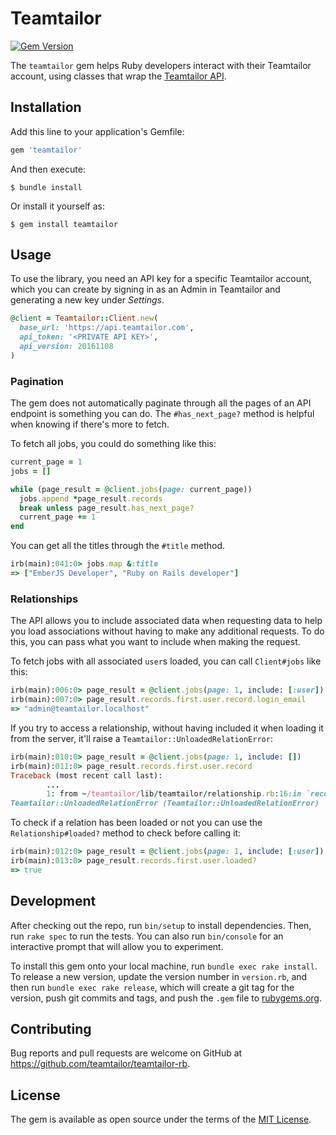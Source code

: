 # Teamtailor

[![Gem Version](https://badge.fury.io/rb/teamtailor.svg)](https://badge.fury.io/rb/teamtailor)

The `teamtailor` gem helps Ruby developers interact with their Teamtailor
account, using classes that wrap the [Teamtailor API][teamtailor-api].

[teamtailor-api]: https://docs.teamtailor.com/


## Installation

Add this line to your application's Gemfile:

```ruby
gem 'teamtailor'
```

And then execute:

    $ bundle install

Or install it yourself as:

    $ gem install teamtailor


## Usage

To use the library, you need an API key for a specific Teamtailor account, which
you can create by signing in as an Admin in Teamtailor and generating a new
key under _Settings_.

```ruby
@client = Teamtailor::Client.new(
  base_url: 'https://api.teamtailor.com',
  api_token: '<PRIVATE API KEY>',
  api_version: 20161108
)
```

### Pagination

The gem does not automatically paginate through all the pages of an API
endpoint is something you can do. The `#has_next_page?` method is
helpful when knowing if there's more to fetch.

To fetch all jobs, you could do something like this:

```ruby
current_page = 1
jobs = []

while (page_result = @client.jobs(page: current_page))
  jobs.append *page_result.records
  break unless page_result.has_next_page?
  current_page += 1
end
```

You can get all the titles through the `#title` method.

```ruby
irb(main):041:0> jobs.map &:title
=> ["EmberJS Developer", "Ruby on Rails developer"]
```

### Relationships

The API allows you to include associated data when requesting data to help
you load associations without having to make any additional requests.
To do this, you can pass what you want to include when making the request.

To fetch jobs with all associated `user`s loaded, you can call `Client#jobs`
like this:

```ruby
irb(main):006:0> page_result = @client.jobs(page: 1, include: [:user])
irb(main):007:0> page_result.records.first.user.record.login_email
=> "admin@teamtailor.localhost"
```

If you try to access a relationship, without having included it when loading it
from the server, it'll raise a `Teamtailor::UnloadedRelationError`:

```ruby
irb(main):010:0> page_result = @client.jobs(page: 1, include: [])
irb(main):011:0> page_result.records.first.user.record
Traceback (most recent call last):
        ...
        1: from ~/teamtailor/lib/teamtailor/relationship.rb:16:in `record'
Teamtailor::UnloadedRelationError (Teamtailor::UnloadedRelationError)
```

To check if a relation has been loaded or not you can use the
`Relationship#loaded?` method to check before calling it:

```ruby
irb(main):012:0> page_result = @client.jobs(page: 1, include: [:user])
irb(main):013:0> page_result.records.first.user.loaded?
=> true
```

## Development

After checking out the repo, run `bin/setup` to install dependencies. Then, run
`rake spec` to run the tests. You can also run `bin/console` for an interactive
prompt that will allow you to experiment.

To install this gem onto your local machine, run `bundle exec rake install`. To
release a new version, update the version number in `version.rb`, and then run
`bundle exec rake release`, which will create a git tag for the version, push
git commits and tags, and push the `.gem` file to
[rubygems.org](https://rubygems.org).


## Contributing

Bug reports and pull requests are welcome on GitHub at
https://github.com/teamtailor/teamtailor-rb.


## License

The gem is available as open source under the terms of the [MIT
License](https://opensource.org/licenses/MIT).
